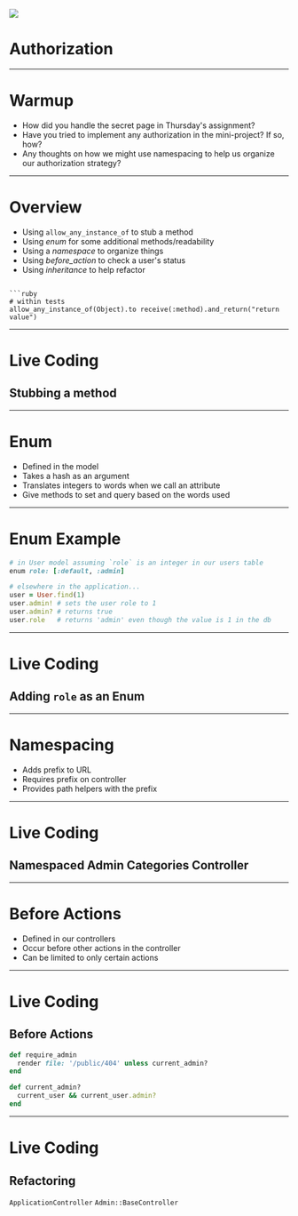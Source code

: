 ![](pass.gif)

# Authorization

---

# Warmup

* How did you handle the secret page in Thursday's assignment?
* Have you tried to implement any authorization in the mini-project? If so, how?
* Any thoughts on how we might use namespacing to help us organize our authorization strategy?

---

# Overview

* Using `allow_any_instance_of` to stub a method
* Using *enum* for some additional methods/readability
* Using a *namespace* to organize things
* Using *before_action* to check a user's status
* Using *inheritance* to help refactor

```

```ruby
# within tests
allow_any_instance_of(Object).to receive(:method).and_return("return value")
```

---

# Live Coding
## Stubbing a method

---

# Enum

* Defined in the model
* Takes a hash as an argument
* Translates integers to words when we call an attribute
* Give methods to set and query based on the words used

---

# Enum Example

```ruby
# in User model assuming `role` is an integer in our users table
enum role: [:default, :admin]

# elsewhere in the application...
user = User.find(1)
user.admin! # sets the user role to 1
user.admin? # returns true
user.role   # returns 'admin' even though the value is 1 in the db
```

---

# Live Coding
## Adding `role` as an Enum

---

# Namespacing

* Adds prefix to URL
* Requires prefix on controller
* Provides path helpers with the prefix

---

# Live Coding
## Namespaced Admin Categories Controller

---

# Before Actions

* Defined in our controllers
* Occur before other actions in the controller
* Can be limited to only certain actions

---

# Live Coding
## Before Actions

```ruby
def require_admin
  render file: '/public/404' unless current_admin?
end

def current_admin?
  current_user && current_user.admin?
end
```
---

# Live Coding
## Refactoring

`ApplicationController`
`Admin::BaseController`
